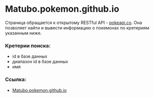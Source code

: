# Matubo.pokemon.github.io

Страница обращается к открытому RESTful API - [pokeapi.co](https://pokeapi.co/).
Она позволяет найти и вывести информацию о покемонах по кретериям указанным ниже.

### Кретерии поиска:
- id в базе данных
- диапазон id в базе данных
- имя

### Ссылка:
 - [Matubo.pokemon.github.io](Matubo.pokemon.github.io)
